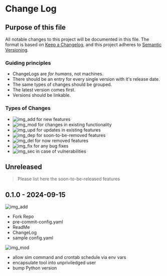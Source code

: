 # Change Log

## Purpose of this file

All notable changes to this project will be documented in this file.
The format is based on [Keep a Changelog][web_changelog], and this project adheres to [Semantic Versioning][web_semver].

### Guiding principles

- ChangeLogs are _for humans_, not machines.
- There should be an entry for every single version with it's release date.
- The same types of changes should be grouped.
- The latest version comes first.
- Versions should be linkable.

### Types of Changes

- ![img_add] for new features
- ![img_mod] for changes in existing functionality
- ![img_upd] for updates in existing features
- ![img_dep] for soon-to-be-removed features
- ![img_del] for now removed features
- ![img_fix] for any bug fixes
- ![img_sec] in case of vulnerabilities

## Unreleased

> Please list here the soon-to-be-released features

## 0.1.0 - 2024-09-15

![img_add]

- Fork Repo
- pre-commit-config.yaml
- ReadMe
- ChangeLog
- sample config.yaml

![img_mod]

- allow sim command and crontab schedule via env vars
- encapsulate tool into unpriviledged user
- bump Python version

<!-- change type images & links -->
[img_add]: https://img.shields.io/badge/-added-green.svg "Added"
[img_mod]: https://img.shields.io/badge/-changed-blue.svg "Changed"
[img_upd]: https://img.shields.io/badge/-updated-orange.svg "Updated"
[img_dep]: https://img.shields.io/badge/-deprecated-yellow.svg "Deprecated"
[img_del]: https://img.shields.io/badge/-removed-lightgrey.svg "Removed"
[img_fix]: https://img.shields.io/badge/-fixed-red.svg "Fixed"
[img_sec]: https://img.shields.io/badge/-security-red.svg "Security"
[web_changelog]: https://keepachangelog.com "Keep a Changelog"
[web_semver]: https://semver.org "Semantic Versioning"
